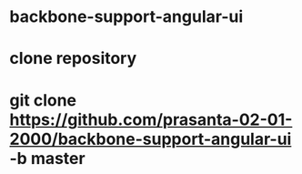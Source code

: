 # backbone-support-angular-ui
# clone repository
# git clone https://github.com/prasanta-02-01-2000/backbone-support-angular-ui -b master